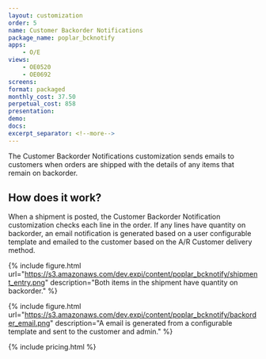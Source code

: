 ```yaml
---
layout: customization
order: 5
name: Customer Backorder Notifications
package_name: poplar_bcknotify
apps:
    - O/E
views:
    - OE0520
    - OE0692
screens:
format: packaged
monthly_cost: 37.50
perpetual_cost: 858
presentation: 
demo: 
docs: 
excerpt_separator: <!--more-->
---
```


The Customer Backorder Notifications customization sends emails
to customers when orders are shipped with the details
of any items that remain on backorder.
<!--more-->

## How does it work?

When a shipment is posted, the Customer Backorder Notification customization
checks each line in the order.  If any lines have quantity on backorder, an
email notification is generated based on a user configurable template and
emailed to the customer based on the A/R Customer delivery method.


{% include figure.html url="https://s3.amazonaws.com/dev.expi/content/poplar_bcknotify/shipment_entry.png" 
                      description="Both items in the shipment have quantity on backorder." %}

{% include figure.html url="https://s3.amazonaws.com/dev.expi/content/poplar_bcknotify/backorder_email.png" 
                      description="A email is generated from a configurable template and sent to the customer and admin." %}


{% include pricing.html %}
